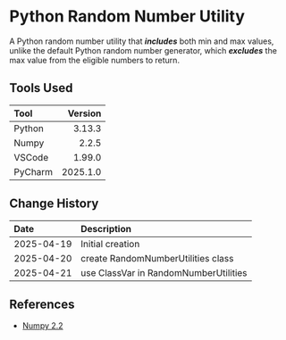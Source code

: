 # Python Random Number Utility

A Python random number utility that ___includes___ both min and max values,
unlike the default Python random number generator, which ___excludes___ the max
value from the eligible numbers to return.

## Tools Used

| Tool    |  Version |
|:--------|---------:|
| Python  |   3.13.3 |
| Numpy   |    2.2.5 |
| VSCode  |   1.99.0 |
| PyCharm | 2025.1.0 |

## Change History

| Date       | Description                           |
|:-----------|:--------------------------------------|
| 2025-04-19 | Initial creation                      |
| 2025-04-20 | create RandomNumberUtilities class    |
| 2025-04-21 | use ClassVar in RandomNumberUtilities |

## References

* [Numpy 2.2](https://numpy.org/doc/2.2/)